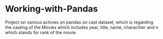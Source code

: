 # Working-with-Pandas
Project on various activies on pandas on cast dataset, which is regarding the casting of the Movies which includes year, title, name, charachter and n which stands 
for rank of the movie.
